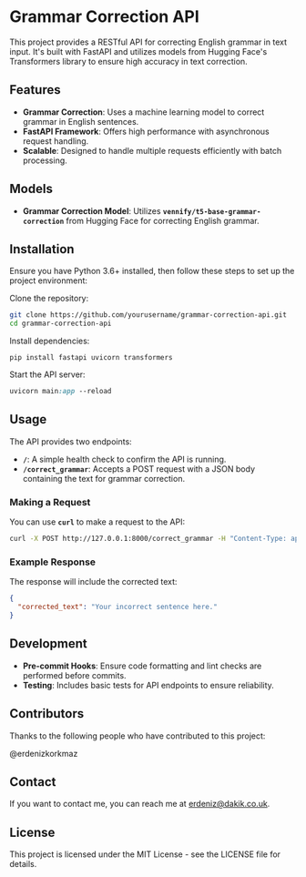 # **Grammar Correction API**

This project provides a RESTful API for correcting English grammar in text input. It's built with FastAPI and utilizes models from Hugging Face's Transformers library to ensure high accuracy in text correction.

## **Features**

- **Grammar Correction**: Uses a machine learning model to correct grammar in English sentences.
- **FastAPI Framework**: Offers high performance with asynchronous request handling.
- **Scalable**: Designed to handle multiple requests efficiently with batch processing.

## **Models**

- **Grammar Correction Model**: Utilizes **`vennify/t5-base-grammar-correction`** from Hugging Face for correcting English grammar.

## **Installation**

Ensure you have Python 3.6+ installed, then follow these steps to set up the project environment:

Clone the repository:

```bash
git clone https://github.com/yourusername/grammar-correction-api.git
cd grammar-correction-api

```

Install dependencies:

```
pip install fastapi uvicorn transformers

```

Start the API server:

```css
uvicorn main:app --reload

```

## **Usage**

The API provides two endpoints:

- **`/`**: A simple health check to confirm the API is running.
- **`/correct_grammar`**: Accepts a POST request with a JSON body containing the text for grammar correction.

### **Making a Request**

You can use **`curl`** to make a request to the API:

```bash
curl -X POST http://127.0.0.1:8000/correct_grammar -H "Content-Type: application/json" -d '{"text": "Your incorrect sentence here."}'

```

### **Example Response**

The response will include the corrected text:

```json
{
  "corrected_text": "Your incorrect sentence here."
}

```

## **Development**

- **Pre-commit Hooks**: Ensure code formatting and lint checks are performed before commits.
- **Testing**: Includes basic tests for API endpoints to ensure reliability.

## **Contributors**

Thanks to the following people who have contributed to this project:

@erdenizkorkmaz

## **Contact**

If you want to contact me, you can reach me at erdeniz@dakik.co.uk.

## **License**

This project is licensed under the MIT License - see the LICENSE file for details.
